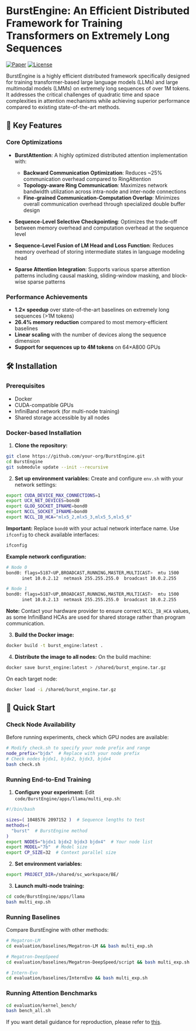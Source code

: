 # BurstEngine: An Efficient Distributed Framework for Training Transformers on Extremely Long Sequences

[![Paper](https://img.shields.io/badge/Paper-arXiv-red)](https://arxiv.org/abs/2403.09347)
[![License](https://img.shields.io/badge/License-Apache%202.0-blue.svg)](https://opensource.org/licenses/Apache-2.0)

BurstEngine is a highly efficient distributed framework specifically designed for training transformer-based large language models (LLMs) and large multimodal models (LMMs) on extremely long sequences of over 1M tokens. It addresses the critical challenges of quadratic time and space complexities in attention mechanisms while achieving superior performance compared to existing state-of-the-art methods.

## 🚀 Key Features

### Core Optimizations

- **BurstAttention**: A highly optimized distributed attention implementation with:
  - **Backward Communication Optimization**: Reduces ~25% communication overhead compared to RingAttention
  - **Topology-aware Ring Communication**: Maximizes network bandwidth utilization across intra-node and inter-node connections
  - **Fine-grained Communication-Computation Overlap**: Minimizes overall communication overhead through specialized double buffer design

- **Sequence-Level Selective Checkpointing**: Optimizes the trade-off between memory overhead and computation overhead at the sequence level

- **Sequence-Level Fusion of LM Head and Loss Function**: Reduces memory overhead of storing intermediate states in language modeling head

- **Sparse Attention Integration**: Supports various sparse attention patterns including causal masking, sliding-window masking, and block-wise sparse patterns

### Performance Achievements

- **1.2× speedup** over state-of-the-art baselines on extremely long sequences (>1M tokens)
- **26.4% memory reduction** compared to most memory-efficient baselines
- **Linear scaling** with the number of devices along the sequence dimension
- **Support for sequences up to 4M tokens** on 64×A800 GPUs


## 🛠️ Installation

### Prerequisites

- Docker
- CUDA-compatible GPUs
- InfiniBand network (for multi-node training)
- Shared storage accessible by all nodes

### Docker-based Installation

1. **Clone the repository:**
```bash
git clone https://github.com/your-org/BurstEngine.git
cd BurstEngine
git submodule update --init --recursive
```

2. **Set up environment variables:**
Create and configure `env.sh` with your network settings:
```bash
export CUDA_DEVICE_MAX_CONNECTIONS=1
export UCX_NET_DEVICES=bond0
export GLOO_SOCKET_IFNAME=bond0
export NCCL_SOCKET_IFNAME=bond0
export NCCL_IB_HCA="mlx5_2,mlx5_3,mlx5_5,mlx5_6"
```

**Important:** Replace `bond0` with your actual network interface name. Use `ifconfig` to check available interfaces:
```bash
ifconfig
```

**Example network configuration:**
```bash
# Node 0
bond0: flags=5187<UP,BROADCAST,RUNNING,MASTER,MULTICAST>  mtu 1500
      inet 10.0.2.12  netmask 255.255.255.0  broadcast 10.0.2.255

# Node 1  
bond0: flags=5187<UP,BROADCAST,RUNNING,MASTER,MULTICAST>  mtu 1500
      inet 10.0.2.13  netmask 255.255.255.0  broadcast 10.0.2.255
```

**Note:** Contact your hardware provider to ensure correct `NCCL_IB_HCA` values, as some InfiniBand HCAs are used for shared storage rather than program communication.

3. **Build the Docker image:**
```bash
docker build -t burst_engine:latest .
```

4. **Distribute the image to all nodes:**
On the build machine:
```bash
docker save burst_engine:latest > /shared/burst_engine.tar.gz
```

On each target node:
```bash
docker load -i /shared/burst_engine.tar.gz
```

## 🚀 Quick Start

### Check Node Availability

Before running experiments, check which GPU nodes are available:
```bash
# Modify check.sh to specify your node prefix and range
node_prefix="bjdx"  # Replace with your node prefix
# Check nodes bjdx1, bjdx2, bjdx3, bjdx4
bash check.sh
```

### Running End-to-End Training

1. **Configure your experiment:**
Edit `code/BurstEngine/apps/llama/multi_exp.sh`:
```bash
#!/bin/bash

sizes=( 1048576 2097152 )  # Sequence lengths to test
methods=(
  "burst"  # BurstEngine method
)
export NODES="bjdx1 bjdx2 bjdx3 bjdx4"  # Your node list
export MODEL="7b"  # Model size
export CP_SIZE=32  # Context parallel size
```

2. **Set environment variables:**
```bash
export PROJECT_DIR=/shared/sc_workspace/BE/
```

3. **Launch multi-node training:**
```bash
cd code/BurstEngine/apps/llama
bash multi_exp.sh
```

### Running Baselines

Compare BurstEngine with other methods:

```bash
# Megatron-LM
cd evaluation/baselines/Megatron-LM && bash multi_exp.sh

# Megatron-DeepSpeed  
cd evaluation/baselines/Megatron-DeepSpeed/script && bash multi_exp.sh

# Intern-Evo
cd evaluation/baselines/InternEvo && bash multi_exp.sh
```

### Running Attention Benchmarks

```bash
cd evaluation/kernel_bench/
bash bench_all.sh
```
If you want detail guidance for reproduction, please refer to [this](./HELP.md).
